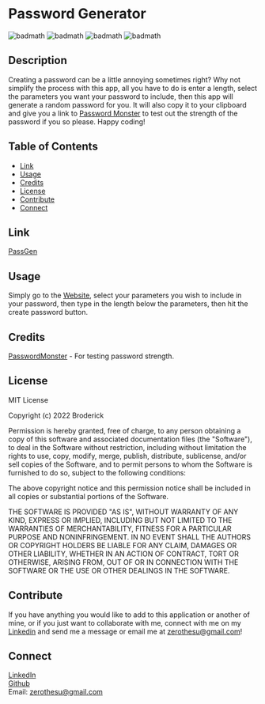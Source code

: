 # Password Generator
![badmath](https://img.shields.io/badge/Javascript-40.9_percent-yellow)
![badmath](https://img.shields.io/badge/CSS-30.6_percent-blue)
![badmath](https://img.shields.io/badge/HTML-28.5_percent-orange)
![badmath](https://img.shields.io/badge/Drank_Coffee_During_Production-Yes-brown)

## Description
Creating a password can be a little annoying sometimes right? Why not simplify the process with this app, all you have to do is enter a length, select the parameters you want your password to include, then this app will generate
a random password for you. It will also copy it to your clipboard and give you a link to [Password Monster](https://www.passwordmonster.com/) to test out the strength of the password if you so please. Happy coding!

## Table of Contents

- [Link](#link)
- [Usage](#usage)
- [Credits](#credits)
- [License](#license)
- [Contribute](#contribute)
- [Connect](#connect)

## Link
[PassGen](https://brodericks-password-generator.netlify.app/)

## Usage

Simply go to the [Website](https://brodericks-password-generator.netlify.app/), select your parameters you wish to include in your password, then type in the length below the parameters, then hit the create password button.

## Credits
[PasswordMonster](https://www.passwordmonster.com/) - For testing password strength.

## License
MIT License

Copyright (c) 2022 Broderick

Permission is hereby granted, free of charge, to any person obtaining a copy
of this software and associated documentation files (the "Software"), to deal
in the Software without restriction, including without limitation the rights
to use, copy, modify, merge, publish, distribute, sublicense, and/or sell
copies of the Software, and to permit persons to whom the Software is
furnished to do so, subject to the following conditions:

The above copyright notice and this permission notice shall be included in all
copies or substantial portions of the Software.

THE SOFTWARE IS PROVIDED "AS IS", WITHOUT WARRANTY OF ANY KIND, EXPRESS OR
IMPLIED, INCLUDING BUT NOT LIMITED TO THE WARRANTIES OF MERCHANTABILITY,
FITNESS FOR A PARTICULAR PURPOSE AND NONINFRINGEMENT. IN NO EVENT SHALL THE
AUTHORS OR COPYRIGHT HOLDERS BE LIABLE FOR ANY CLAIM, DAMAGES OR OTHER
LIABILITY, WHETHER IN AN ACTION OF CONTRACT, TORT OR OTHERWISE, ARISING FROM,
OUT OF OR IN CONNECTION WITH THE SOFTWARE OR THE USE OR OTHER DEALINGS IN THE
SOFTWARE.

## Contribute
If you have anything you would like to add to this application or another of mine, or if you just want to collaborate with me, connect with me on my [Linkedin](https://www.linkedin.com/in/broderickhywell/) and 
send me a message or email me at zerothesu@gmail.com!

## Connect
[LinkedIn](https://www.linkedin.com/in/broderickhywell/)  
[Github](https://github.com/BroderickHywell)  
Email: zerothesu@gmail.com
